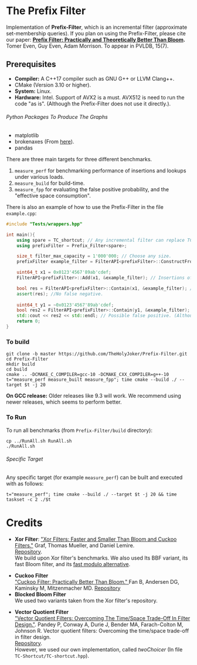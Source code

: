 # The Prefix Filter

Implementation of **Prefix-Filter**, which is an incremental filter (approximate set-membership queries).
If you plan on using the Prefix-Filter, please cite our paper:
**[Prefix Filter: Practically and Theoretically Better Than Bloom](https://arxiv.org/abs/2203.17139).** Tomer Even, Guy Even, Adam Morrison.
To appear in PVLDB, 15(7).

## Prerequisites

- **Compiler:** A C++17 compiler such as GNU G++ or LLVM Clang++.
- CMake (Version 3.10 or higher).
- **System:** Linux.
- **Hardware:** Intel. Support of AVX2 is a must. AVX512 is need to run the code "as is". (Although the Prefix-Filter does not use it directly.).

###### Python Packages To Produce The Graphs

- matplotlib
- brokenaxes (From [here](https://github.com/bendichter/brokenaxes)).
- pandas


<!-- ###### Optional - Perf Event Wrapper.
- **Root Access:** Using the linux perf event wrapper (Link: [viktorleis/perfevent](https://github.com/viktorleis/perfevent)) requires root access.
# How To Use -->

There are three main targets for three different benchmarks.

1) `measure_perf` for benchmarking performance of insertions and lookups under various loads.
2) `measure_build` for build-time.
3) `measure_fpp` for evaluating the false positive probability, and the "effective space consumption".

There is also an example of how to use the Prefix-Filter in the file `example.cpp`:
```cpp
#include "Tests/wrappers.hpp"

int main(){
    using spare = TC_shortcut; // Any incremental filter can replace TC_shortcut.
    using prefixFilter = Prefix_Filter<spare>; 

    size_t filter_max_capacity = 1'000'000; // Choose any size.
    prefixFilter example_filter = FilterAPI<prefixFilter>::ConstructFromAddCount(filter_max_capacity);

    uint64_t x1 = 0x0123'4567'89ab'cdef;
    FilterAPI<prefixFilter>::Add(x1, &example_filter); // Insertions of an item x1. Insertion can be performed only one step at a time.

    bool res = FilterAPI<prefixFilter>::Contain(x1, &example_filter); // Lookup of x1.
    assert(res); //No false negative.
    
    uint64_t y1 = ~0x0123'4567'89ab'cdef;
    bool res2 = FilterAPI<prefixFilter>::Contain(y1, &example_filter); // Lookup of y1.
    std::cout << res2 << std::endl; // Possible false positive. (Although with one item in the filter, this is highly unlikely.)
    return 0;
}
```

### To build

```
git clone -b master https://github.com/TheHolyJoker/Prefix-Filter.git
cd Prefix-Filter
mkdir build
cd build
cmake .. -DCMAKE_C_COMPILER=gcc-10 -DCMAKE_CXX_COMPILER=g++-10
t="measure_perf measure_built measure_fpp"; time cmake --build ./ --target $t -j 20
```
**On GCC release:** Older releases like 9.3 will work. We recommend using newer releases, which seems to perform better.
### To Run

To run all benchmarks (from `Prefix-Filter/build` directory):
```
cp ../RunAll.sh RunAll.sh 
./RunAll.sh
```

<!-- If you are planning on using the perf event wrapper, the last line should run with root privilege: `sudo ./RunAll.sh` -->
###### Specific Target

Any specific target (for example `measure_perf`) can be built and executed with as follows:
```
t="measure_perf"; time cmake --build ./ --target $t -j 20 && time taskset -c 2 ./$t 
```

<!-- If you are planning on using the perf event wrapper, then use `sudo` after the `&&`.
For running on different core than `2`, line 78 in `Tests/PerfEvent.hpp` should be changed. -->

# Credits

- **Xor Filter**:
["Xor Filters: Faster and Smaller Than Bloom and Cuckoo
Filters."](https://arxiv.org/pdf/1912.08258.pdf)
Graf, Thomas Mueller, and Daniel Lemire. \
[Repository](https://github.com/FastFilter/fastfilter_cpp).\
We build upon Xor filter's benchmarks.
We also used Its BBF variant, its fast Bloom filter, and its [fast modulo alternative](https://lemire.me/blog/2016/06/27/a-fast-alternative-to-the-modulo-reduction/).
<!-- ---
We Integrated a perf event wrapper taken from [viktorleis/perfevent](https://github.com/viktorleis/perfevent). This requires running the code as root.

--- -->
- **Cuckoo Filter** \
["Cuckoo Filter: Practically Better Than Bloom." ](https://www.cs.cmu.edu/~dga/papers/cuckoo-conext2014.pdf) Fan B, Andersen DG, Kaminsky M, Mitzenmacher MD.
[Repository](https://github.com/efficient/cuckoofilter)
- **Blocked Bloom Filter**\
We used two variants taken from the Xor filter's repository.
<!-- One taken from Impala repository, one from Xor filter's repository, and we also implemented another one, using AVX512 instructions, which is build upon the Xor filter's variant. -->
<!-- --- -->
- **Vector Quotient Filter**\
["Vector Quotient Filters: Overcoming The Time/Space Trade-Off In Filter Design."](https://research.vmware.com/files/attachments/0/0/0/0/1/4/7/sigmod21.pdf). Pandey P, Conway A, Durie J, Bender MA, Farach-Colton M, Johnson R. Vector quotient filters: Overcoming the time/space trade-off in filter design.\
[Repository](https://github.com/splatlab/vqf).\
However, we used our own implementation, called *twoChoicer* (In file `TC-Shortcut/TC-shortcut.hpp`).
